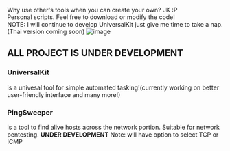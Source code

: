 Why use other's tools when you can create your own? JK :P<br />
Personal scripts. Feel free to download or modify the code!<br />
NOTE: I will continue to develop UniversalKit just give me time to take a nap.(Thai version coming soon)
![image](https://github.com/yamerooo123/MyBugbountyTools/assets/115742865/40093d01-fb07-4d2c-afb8-b0af36c1f8ca)

<h2><b>ALL PROJECT IS UNDER DEVELOPMENT</b></h2>
<h3>UniversalKit</h3>
is a univesal tool for simple automated tasking!(currently working on better user-friendly interface and many more!)<br />
<p><h3>PingSweeper</h3></p> is a tool to find alive hosts across the network portion. Suitable for network pentesting. <b>UNDER DEVELOPMENT</b> Note: will have option to select TCP or ICMP

